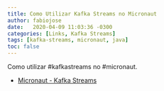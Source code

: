 ```yaml
---
title: Como Utilizar Kafka Streams no Micronaut
author: fabiojose
date:   2020-04-09 11:03:36 -0300
categories: [Links, Kafka Streams]
tags: [kafka-streams, micronaut, java]
toc: false
---
```


Como utilizar #kafkastreams no #micronaut.

- [Micronaut - Kafka Streams](https://micronaut-projects.github.io/micronaut-kafka/latest/guide/#kafkaStreams)